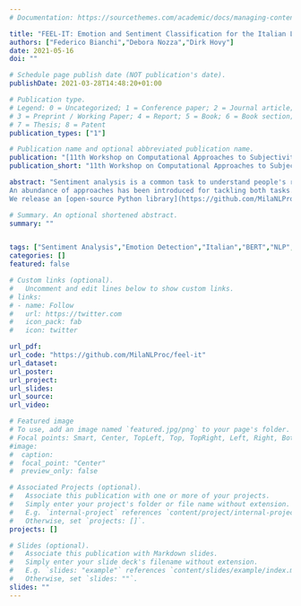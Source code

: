 ```yaml
---
# Documentation: https://sourcethemes.com/academic/docs/managing-content/

title: "FEEL-IT: Emotion and Sentiment Classification for the Italian Language"
authors: ["Federico Bianchi","Debora Nozza","Dirk Hovy"]
date: 2021-05-16
doi: ""

# Schedule page publish date (NOT publication's date).
publishDate: 2021-03-28T14:48:20+01:00

# Publication type.
# Legend: 0 = Uncategorized; 1 = Conference paper; 2 = Journal article;
# 3 = Preprint / Working Paper; 4 = Report; 5 = Book; 6 = Book section;
# 7 = Thesis; 8 = Patent
publication_types: ["1"]

# Publication name and optional abbreviated publication name.
publication: "[11th Workshop on Computational Approaches to Subjectivity, Sentiment and Social Media Analysis](https://wt-public.emm4u.eu/wassa2021/)"
publication_short: "11th Workshop on Computational Approaches to Subjectivity, Sentiment and Social Media Analysis at EACL 2021"

abstract: "Sentiment analysis is a common task to understand people's reactions online. Still, we often need more nuanced information: is the post negative because the user is angry or because they are sad?
An abundance of approaches has been introduced for tackling both tasks. However, at least for Italian, they all treat only one of the tasks at a time. We introduce FEEL-IT, a novel benchmark corpus of Italian Twitter posts annotated with four basic emotions: **anger**, **fear**, **joy**, **sadness**. By collapsing them, we can also do sentiment analysis. We evaluate our corpus on benchmark datasets for both emotion and sentiment classification,  obtaining competitive results.
We release an [open-source Python library](https://github.com/MilaNLProc/feel-it), so researchers can use a model trained on FEEL-IT for inferring both sentiments and emotions from Italian text."

# Summary. An optional shortened abstract.
summary: ""


tags: ["Sentiment Analysis","Emotion Detection","Italian","BERT","NLP", "dataset"]
categories: []
featured: false

# Custom links (optional).
#   Uncomment and edit lines below to show custom links.
# links:
# - name: Follow
#   url: https://twitter.com
#   icon_pack: fab
#   icon: twitter

url_pdf:
url_code: "https://github.com/MilaNLProc/feel-it"
url_dataset:
url_poster:
url_project:
url_slides:
url_source:
url_video:

# Featured image
# To use, add an image named `featured.jpg/png` to your page's folder.
# Focal points: Smart, Center, TopLeft, Top, TopRight, Left, Right, BottomLeft, Bottom, BottomRight.
#image:
#  caption:
#  focal_point: "Center"
#  preview_only: false

# Associated Projects (optional).
#   Associate this publication with one or more of your projects.
#   Simply enter your project's folder or file name without extension.
#   E.g. `internal-project` references `content/project/internal-project/index.md`.
#   Otherwise, set `projects: []`.
projects: []

# Slides (optional).
#   Associate this publication with Markdown slides.
#   Simply enter your slide deck's filename without extension.
#   E.g. `slides: "example"` references `content/slides/example/index.md`.
#   Otherwise, set `slides: ""`.
slides: ""
---
```

